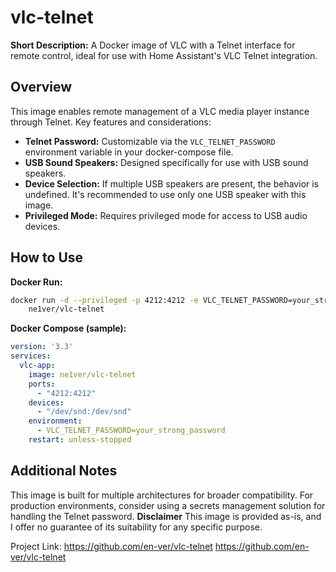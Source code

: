# vlc-telnet

**Short Description:** A Docker image of VLC with a Telnet interface for remote control, ideal for use with Home Assistant's VLC Telnet integration.

## Overview

This image enables remote management of a VLC media player instance through Telnet. Key features and considerations:

* **Telnet Password:** Customizable via the `VLC_TELNET_PASSWORD` environment variable in your docker-compose file.
* **USB Sound Speakers:** Designed specifically for use with USB sound speakers.
* **Device Selection:** If multiple USB speakers are present, the behavior is undefined.  It's recommended to use only one USB speaker with this image.
* **Privileged Mode:** Requires privileged mode for access to USB audio devices. 

## How to Use

**Docker Run:**

```bash
docker run -d --privileged -p 4212:4212 -e VLC_TELNET_PASSWORD=your_strong_password \
    ne1ver/vlc-telnet
```
**Docker Compose (sample):**
```yaml
version: '3.3' 
services:
  vlc-app:
    image: ne1ver/vlc-telnet
    ports:
      - "4212:4212"
    devices:
      - "/dev/snd:/dev/snd"
    environment:
      - VLC_TELNET_PASSWORD=your_strong_password 
    restart: unless-stopped 
```
## Additional Notes
This image is built for multiple architectures for broader compatibility.
For production environments, consider using a secrets management solution for handling the Telnet password.
**Disclaimer**
This image is provided as-is, and I offer no guarantee of its suitability for any specific purpose.

Project Link:
https://github.com/en-ver/vlc-telnet
https://github.com/en-ver/vlc-telnet
